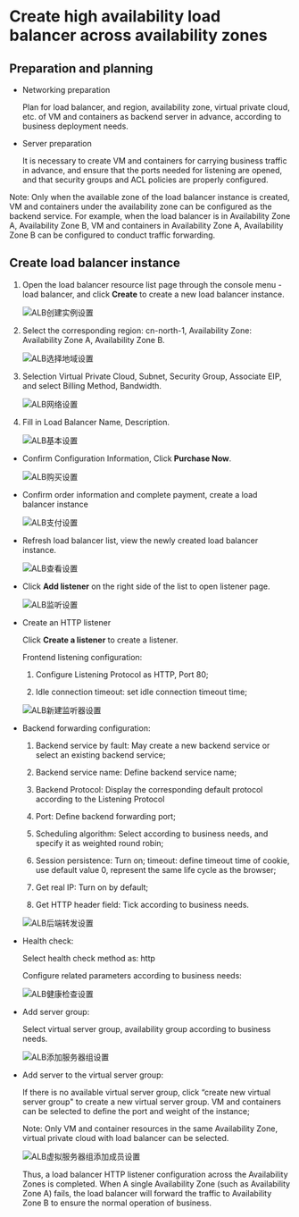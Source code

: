 # Create high availability load balancer across availability zones

## Preparation and planning

- Networking preparation

	Plan for load balancer, and region, availability zone, virtual private cloud, etc. of VM and containers as backend server in advance, according to business deployment needs.

- Server preparation

	It is necessary to create VM and containers for carrying business traffic in advance, and ensure that the ports needed for listening are opened, and that security groups and ACL policies are properly configured.

Note: Only when the available zone of the load balancer instance is created, VM and containers under the availability zone can be configured as the backend service. For example, when the load balancer is in Availability Zone A, Availability Zone B, VM and containers in Availability Zone A, Availability Zone B can be configured to conduct traffic forwarding.
	
## Create load balancer instance


1. Open the load balancer resource list page through the console menu - load balancer, and click **Create** to create a new load balancer instance.

	![ALB创建实例设置](../../../../image/Networking/ALB/ALB-067.png)


1. Select the corresponding region: cn-north-1, Availability Zone: Availability Zone A, Availability Zone B.

	![ALB选择地域设置](../../../../image/Networking/ALB/ALB-068.png)

1. Selection Virtual Private Cloud, Subnet, Security Group, Associate EIP, and select Billing Method, Bandwidth.

	![ALB网络设置](../../../../image/Networking/ALB/ALB-069.png)

1. Fill in Load Balancer Name, Description.

	![ALB基本设置](../../../../image/Networking/ALB/ALB-070.png)

- Confirm Configuration Information, Click **Purchase Now**.

	![ALB购买设置](../../../../image/Networking/ALB/ALB-071.png)

- Confirm order information and complete payment, create a load balancer instance

	![ALB支付设置](../../../../image/Networking/ALB/ALB-072.png)

- Refresh load balancer list, view the newly created load balancer instance.

	![ALB查看设置](../../../../image/Networking/ALB/ALB-073.png)

- Click **Add listener** on the right side of the list to open listener page.

	![ALB监听设置](../../../../image/Networking/ALB/ALB-074.png)

- Create an HTTP listener

	Click **Create a listener** to create a listener.

	Frontend listening configuration:

	1. Configure Listening Protocol as HTTP, Port 80;

	2. Idle connection timeout: set idle connection timeout time;

	![ALB新建监听器设置](../../../../image/Networking/ALB/ALB-075.png)

- Backend forwarding configuration:

	1. Backend service by fault: May create a new backend service or select an existing backend service;

	2. Backend service name: Define backend service name;

	3. Backend Protocol: Display the corresponding default protocol according to the Listening Protocol

	4. Port: Define backend forwarding port;

	5. Scheduling algorithm: Select according to business needs, and specify it as weighted round robin;

	6. Session persistence: Turn on; timeout: define timeout time of cookie, use default value 0, represent the same life cycle as the browser;

	7. Get real IP: Turn on by default;

	8. Get HTTP header field: Tick according to business needs.

	![ALB后端转发设置](../../../../image/Networking/ALB/ALB-076.png)

- Health check:

	Select health check method as: http

	Configure related parameters according to business needs:

	![ALB健康检查设置](../../../../image/Networking/ALB/ALB-077.png)

- Add server group:

	Select virtual server group, availability group according to business needs.

	![ALB添加服务器组设置](../../../../image/Networking/ALB/ALB-078.png)

- Add server to the virtual server group:

	If there is no available virtual server group, click “create new virtual server group" to create a new virtual server group. VM and containers can be selected to define the port and weight of the instance;

	Note: Only VM and container resources in the same Availability Zone, virtual private cloud with load balancer can be selected.

	![ALB虚拟服务器组添加成员设置](../../../../image/Networking/ALB/ALB-079.png)

	Thus, a load balancer HTTP listener configuration across the Availability Zones is completed. When A single Availability Zone (such as Availability Zone A) fails, the load balancer will forward the traffic to Availability Zone B to ensure the normal operation of business.

	
	​			
	​			
	​			
	​			
